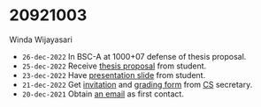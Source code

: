 # 20921003
Winda Wijayasari

+ `26-dec-2022` In BSC-A at 1000+07 defense of thesis proposal.
+ `25-dec-2022` Receive [thesis proposal](https://osf.io/3n5v2) from student.
+ `23-dec-2022` Have [presentation slide](https://osf.io/2gq8f) from student.
+ `21-dec-2022` Get [invitation](https://osf.io/mue9s) and [grading form](https://osf.io/5f2m8) from [CS](https://csx.itb.ac.id/) secretary.
+ `20-dec-2021` Obtain [an email](https://osf.io/zxeu5) as first contact.
